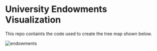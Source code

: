 # University Endowments Visualization

This repo containts the code used to create the tree map shown below. 

![endowments](https://github.com/user-attachments/assets/1733c303-422e-41bf-a958-c4e113829afa)
